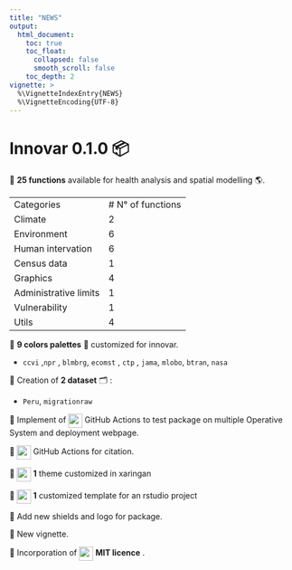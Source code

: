 ```yaml
---
title: "NEWS"
output:
  html_document:
    toc: true
    toc_float:
      collapsed: false
      smooth_scroll: false
    toc_depth: 2
vignette: >
  %\VignetteIndexEntry{NEWS}
  %\VignetteEncoding{UTF-8}
---
```


# Innovar 0.1.0 📦

🔵 **25 functions** available for health analysis and spatial modelling 🌎.

<table class="default">
  <tr>
    <td>Categories</td>
    <td># N° of functions</td>
  </tr>
  <tr>
    <td>Climate</td>
    <td>2</td>
  </tr>
  <tr>
    <td>Environment</td>
    <td>6</td>
  </tr>
  <tr>
    <td>Human intervation</td>
    <td>6</td>
  </tr>
  <tr>
    <td>Census data</td>
    <td>1</td>
  </tr>
  <tr>
    <td>Graphics</td>
    <td>4</td>
  </tr>
  <tr>
    <td>Administrative limits</td>
    <td>1</td>
  </tr>
  <tr>
    <td>Vulnerability</td>
    <td>1</td>
  </tr>
  <tr>
    <td>Utils</td>
    <td>4</td>
  </tr>
</table>

🔵 **9 colors palettes** 🎨 customized for innovar.

- `ccvi` ,`npr` , `blmbrg`, `ecomst` , `ctp` , `jama`, `mlobo`, `btran`, `nasa`

🔵 Creation of **2 dataset** 🗂 :

- `Peru`, `migrationraw`

🔵 Implement of <img src="https://user-images.githubusercontent.com/23284899/160271942-73aac747-d44b-4074-b30e-1821fa69ccf1.png" width="25px" align="center"> GitHub Actions to test package on multiple Operative System and deployment webpage.

🔵 <img src="https://user-images.githubusercontent.com/23284899/160271942-73aac747-d44b-4074-b30e-1821fa69ccf1.png" width="25px" align="center"> GitHub Actions for citation.

🔵 <img src="https://user-images.githubusercontent.com/23284899/160659630-6623bd8b-1ca4-449b-beb7-551722f78e9e.png" width="25px" align="center"> **1** theme customized in xaringan

🔵 <img src="https://user-images.githubusercontent.com/23284899/160663777-5255eabc-d470-4905-8efb-660d312f8368.png" width="25px" align="center"> **1** customized template for an rstudio project

🔵 Add new shields and logo for package.

🔵 New vignette.

🔵 Incorporation of <img src="https://user-images.githubusercontent.com/23284899/160272004-ecbc3777-ec56-432e-8c0d-1743f6a8ae51.png" width="25px" align="center"> **MIT licence** .
